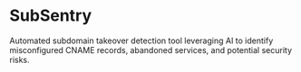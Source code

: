 # SubSentry
Automated subdomain takeover detection tool leveraging AI to identify misconfigured CNAME records, abandoned services, and potential security risks.
